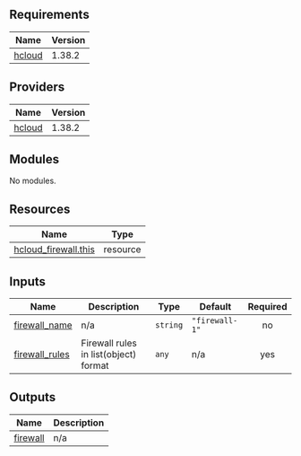 <!-- BEGIN_TF_DOCS -->
## Requirements

| Name | Version |
|------|---------|
| <a name="requirement_hcloud"></a> [hcloud](#requirement\_hcloud) | 1.38.2 |

## Providers

| Name | Version |
|------|---------|
| <a name="provider_hcloud"></a> [hcloud](#provider\_hcloud) | 1.38.2 |

## Modules

No modules.

## Resources

| Name | Type |
|------|------|
| [hcloud_firewall.this](https://registry.terraform.io/providers/hetznercloud/hcloud/1.38.2/docs/resources/firewall) | resource |

## Inputs

| Name | Description | Type | Default | Required |
|------|-------------|------|---------|:--------:|
| <a name="input_firewall_name"></a> [firewall\_name](#input\_firewall\_name) | n/a | `string` | `"firewall-1"` | no |
| <a name="input_firewall_rules"></a> [firewall\_rules](#input\_firewall\_rules) | Firewall rules in list(object) format | `any` | n/a | yes |

## Outputs

| Name | Description |
|------|-------------|
| <a name="output_firewall"></a> [firewall](#output\_firewall) | n/a |
<!-- END_TF_DOCS -->